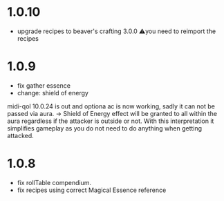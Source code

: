 # 1.0.10
- upgrade recipes to beaver's crafting 3.0.0
⚠️you need to reimport the recipes

# 1.0.9
- fix gather essence
- change: shield of energy 

midi-qol 10.0.24 is out and optiona ac is now working, sadly it can not be passed via aura. ->
Shield of Energy effect will be granted to all within the aura regardless if the attacker is outside or not.
With this interpretation it simplifies gameplay as you do not need to do anything when getting attacked.

# 1.0.8
- fix rollTable compendium.
- fix recipes using correct Magical Essence reference

